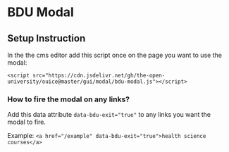 # BDU Modal

## Setup Instruction

In the the cms editor add this script once on the page you want to use the modal:

`<script src="https://cdn.jsdelivr.net/gh/the-open-university/ouice@master/gui/modal/bdu-modal.js"></script>`

### How to fire the modal on any links?

Add this data attribute `data-bdu-exit="true"` to any links you want the modal to fire.

Example: `<a href="/example" data-bdu-exit="true">health science courses</a>`

